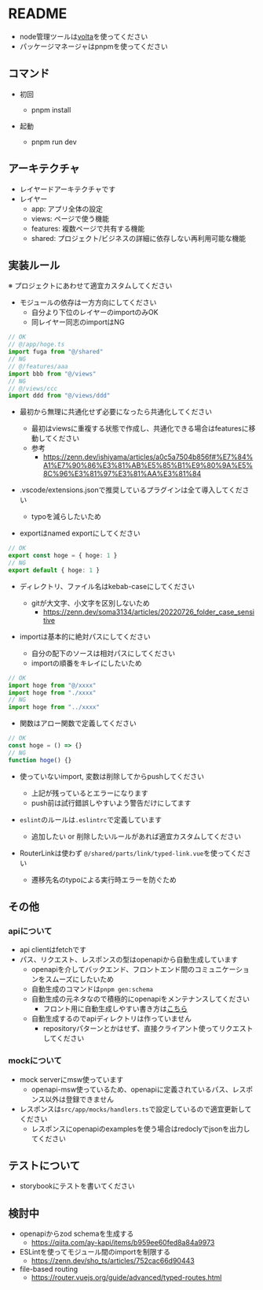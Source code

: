 # README

- node管理ツールは[volta](https://volta.sh/)を使ってください
- パッケージマネージャはpnpmを使ってください

## コマンド
- 初回
  - pnpm install

- 起動
  - pnpm run dev

## アーキテクチャ
- レイヤードアーキテクチャです
- レイヤー
  - app: アプリ全体の設定
  - views: ページで使う機能
  - features: 複数ページで共有する機能
  - shared: プロジェクト/ビジネスの詳細に依存しない再利用可能な機能

## 実装ルール
※ プロジェクトにあわせて適宜カスタムしてください

- モジュールの依存は一方方向にしてください
  - 自分より下位のレイヤーのimportのみOK
  - 同レイヤー同志のimportはNG

```ts
// OK
// @/app/hoge.ts
import fuga from "@/shared"
// NG
// @/features/aaa
import bbb from "@/views"
// NG
// @/views/ccc
import ddd from "@/views/ddd"
```

- 最初から無理に共通化せず必要になったら共通化してください
  - 最初はviewsに重複する状態で作成し、共通化できる場合はfeaturesに移動してください
  - 参考  
    - https://zenn.dev/ishiyama/articles/a0c5a7504b856f#%E7%84%A1%E7%90%86%E3%81%AB%E5%85%B1%E9%80%9A%E5%8C%96%E3%81%97%E3%81%AA%E3%81%84

- .vscode/extensions.jsonで推奨しているプラグインは全て導入してください
  - typoを減らしたいため
  
- exportはnamed exportにしてください

```ts
// OK
export const hoge = { hoge: 1 }
// NG
export default { hoge: 1 }
```

- ディレクトリ、ファイル名はkebab-caseにしてください
  - gitが大文字、小文字を区別しないため
    - https://zenn.dev/soma3134/articles/20220726_folder_case_sensitive

- importは基本的に絶対パスにしてください
  - 自分の配下のソースは相対パスにしてください
  - importの順番をキレイにしたいため

```ts
// OK
import hoge from "@/xxxx"
import hoge from "./xxxx"
// NG
import hoge from "../xxxx"
```

- 関数はアロー関数で定義してください

```ts
// OK
const hoge = () => {}
// NG
function hoge() {}
```

- 使っていないimport, 変数は削除してからpushしてください
  - 上記が残っているとエラーになります
  - push前は試行錯誤しやすいよう警告だけにしてます

- `eslint`のルールは`.eslintrc`で定義しています
  - 追加したい or 削除したいルールがあれば適宜カスタムしてください

- RouterLinkは使わず `@/shared/parts/link/typed-link.vue`を使ってください
  - 遷移先名のtypoによる実行時エラーを防ぐため

## その他
### apiについて
- api clientはfetchです
- パス、リクエスト、レスポンスの型はopenapiから自動生成しています
  - openapiを介してバックエンド、フロントエンド間のコミュニケーションをスムーズにしたいため
  - 自動生成のコマンドは`pnpm gen:schema`
  - 自動生成の元ネタなので積極的にopenapiをメンテナンスしてください
    - フロント用に自動生成しやすい書き方は[こちら](https://openapi-ts.pages.dev/advanced#styleguide)
  - 自動生成するのでapiディレクトリは作っていません
    - repositoryパターンとかはせず、直接クライアント使ってリクエストしてください

### mockについて
- mock serverにmsw使っています
  - openapi-msw使っているため、openapiに定義されているパス、レスポンス以外は登録できません
- レスポンスは`src/app/mocks/handlers.ts`で設定しているので適宜更新してください
  - レスポンスにopenapiのexamplesを使う場合はredoclyでjsonを出力してください

## テストについて
- storybookにテストを書いてください

## 検討中
- openapiからzod schemaを生成する
  - https://qiita.com/ay-kapi/items/b959ee60fed8a84a9973
- ESLintを使ってモジュール間のimportを制限する
  - https://zenn.dev/sho_ts/articles/752cac66d90443
- file-based routing
  - https://router.vuejs.org/guide/advanced/typed-routes.html
